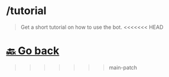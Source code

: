 # /tutorial
> Get a short tutorial on how to use the bot.
<<<<<<< HEAD

 [🔙 Go back](../)
=======
>>>>>>> main-patch

